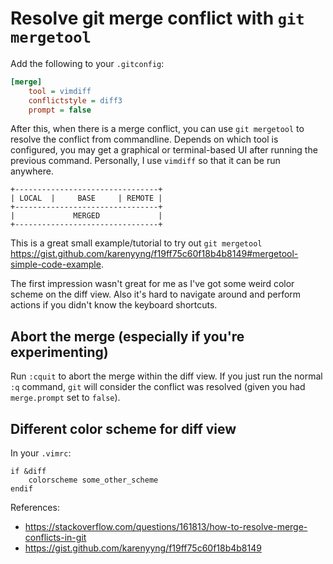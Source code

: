 # Resolve git merge conflict with `git mergetool`

Add the following to your `.gitconfig`:

```ini
[merge]
    tool = vimdiff
    conflictstyle = diff3
    prompt = false
```

After this, when there is a merge conflict, you can use `git mergetool`
to resolve the conflict from commandline. Depends on which tool is
configured, you may get a graphical or terminal-based UI after running
the previous command. Personally, I use `vimdiff` so that it can be
run anywhere.

```
+--------------------------------+
| LOCAL  |     BASE     | REMOTE |
+--------------------------------+
|             MERGED             |
+--------------------------------+
```

This is a great small example/tutorial to try out `git mergetool`
https://gist.github.com/karenyyng/f19ff75c60f18b4b8149#mergetool-simple-code-example.

The first impression wasn't great for me as I've got some weird color
scheme on the diff view. Also it's hard to navigate around and perform
actions if you didn't know the keyboard shortcuts.

## Abort the merge (especially if you're experimenting)

Run `:cquit` to abort the merge within the diff view. If you just run
the normal `:q` command, `git` will consider the conflict was resolved
(given you had `merge.prompt` set to `false`).

## Different color scheme for diff view

In your `.vimrc`:

```vim
if &diff
    colorscheme some_other_scheme
endif
```

References:
- https://stackoverflow.com/questions/161813/how-to-resolve-merge-conflicts-in-git
- https://gist.github.com/karenyyng/f19ff75c60f18b4b8149
